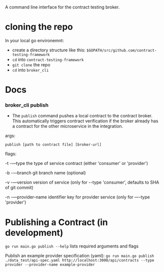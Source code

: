 A command line interface for the contract testing broker.

# cloning the repo

In your local go environemnt:
- create a directory structure like this:
  `$GOPATH/src/github.com/contract-testing-framework`
- `cd` into `contract-testing-framework`
- `git clone` the repo
- `cd` into `broker_cli`


# Docs

### broker_cli publish
- The `publish` command pushes a local contract to the contract broker. This automatically triggers contract verification if the broker
already has a contract for the other microservice in the integration.

args:

`publish [path to contract file] [broker-url]`

flags:

-t -—type         	the type of service contract (either 'consumer' or 'provider')

-b -—branch       	git branch name (optional)

-v -—version      	version of service (only for --type 'consumer', defaults to SHA of git commit)

-n -—provider-name 	identifier key for provider service (only for —-type 'provider')


# Publishing a Contract (in development)

`go run main.go publish --help` lists required arguments and flags

Publish an example provider specification (yaml):
`go run main.go publish ./data_test/api-spec.yaml http://localhost:3000/api/contracts --type provider --provider-name example-provider`